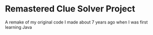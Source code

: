 # Remastered Clue Solver Project
A remake of my original code I made about 7 years ago when I was first learning Java
